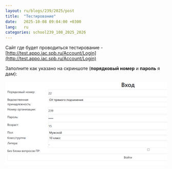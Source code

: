 ```yaml
---
layout: ru/blogs/239/2025/post
title:  "Тестирование"
date:   2025-10-08 09:04:00 +0300
lang:   ru
categories: school239_108_2025_2026
---
```


Сайт где будет проводиться тестирование - [http://test.appo.iac.spb.ru/Account/Login](http://test.appo.iac.spb.ru/Account/Login)

Заполните как указано на скриншоте (**порядковый номер** и **пароль** я дам):

![How to start test](/static/2024/10/narkotest.png)
